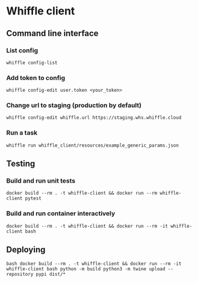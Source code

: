 # Whiffle client

## Command line interface

### List config

`whiffle config-list`

### Add token to config

`whiffle config-edit user.token <your_token>`

### Change url to staging (production by default)

`whiffle config-edit whiffle.url https://staging.whs.whiffle.cloud`

### Run a task

`whiffle run whiffle_client/resources/example_generic_params.json`


## Testing

### Build and run unit tests

`docker build --rm . -t whiffle-client && docker run --rm whiffle-client pytest`

### Build and run container interactively

`docker build --rm . -t whiffle-client && docker run --rm -it whiffle-client bash`

## Deploying

`bash
docker build --rm . -t whiffle-client && docker run --rm -it whiffle-client bash
python -m build
python3 -m twine upload --repository pypi dist/*
`